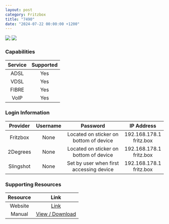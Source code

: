 ```yaml
---
layout: post
category: Fritzbox
title: "7490"
date: "2024-07-22 00:00:00 +1200"
---
```

<img src="https://avm.de/fileadmin/user_upload/Global/Produkte/FRITZBox/7490/Special_en/data_7490_special_en_newsletter/frames/960px/0000.png" class="modem_image">
<img src="https://avm.de/fileadmin/user_upload/Global/Produkte/FRITZBox/7490/Special_en/data_7490_special_en_newsletter/frames/960px/0149.png" class="modem_image">

### Capabilities

| Service | Supported |
| :-: | :-: |
| ADSL | Yes |
| VDSL | Yes |
| FIBRE | Yes |
| VoIP | Yes |

### Login Information

| Provider | Username | Password | IP Address |
| :-: | :-: | :-: | :-: |
| Fritzbox | None | Located on sticker on bottom of device | 192.168.178.1<br>fritz.box |
| 2Degrees | None | Located on sticker on bottom of device | 192.168.178.1<br>fritz.box |
| Slingshot | None | Set by user when first accessing device | 192.168.178.1<br>fritz.box |

### Supporting Resources

| Resource | Link |
| :-: | :-: |
| Website | [Link](https://en.avm.de/service/fritzbox/knowledge-base/?product=FRITZ-Box-7490&query=&cHash=02451a4732d62194d131927f8062097b) |
| Manual | [View / Download](https://assets.avm.de/files/docs/fritzbox/fritzbox-7490/fritzbox-7490_man_en_GB.pdf) |
